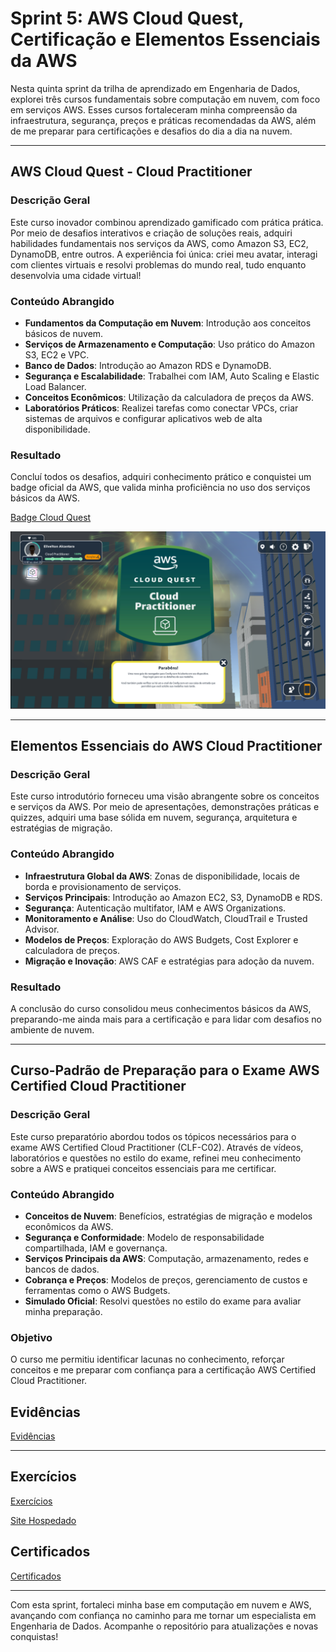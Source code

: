 # Sprint 5: AWS Cloud Quest, Certificação e Elementos Essenciais da AWS

Nesta quinta sprint da trilha de aprendizado em Engenharia de Dados, explorei três cursos fundamentais sobre computação em nuvem, com foco em serviços AWS. Esses cursos fortaleceram minha compreensão da infraestrutura, segurança, preços e práticas recomendadas da AWS, além de me preparar para certificações e desafios do dia a dia na nuvem.

---

## AWS Cloud Quest - Cloud Practitioner

### Descrição Geral
Este curso inovador combinou aprendizado gamificado com prática prática. Por meio de desafios interativos e criação de soluções reais, adquiri habilidades fundamentais nos serviços da AWS, como Amazon S3, EC2, DynamoDB, entre outros. A experiência foi única: criei meu avatar, interagi com clientes virtuais e resolvi problemas do mundo real, tudo enquanto desenvolvia uma cidade virtual!

### Conteúdo Abrangido
- **Fundamentos da Computação em Nuvem**: Introdução aos conceitos básicos de nuvem.
- **Serviços de Armazenamento e Computação**: Uso prático do Amazon S3, EC2 e VPC.
- **Banco de Dados**: Introdução ao Amazon RDS e DynamoDB.
- **Segurança e Escalabilidade**: Trabalhei com IAM, Auto Scaling e Elastic Load Balancer.
- **Conceitos Econômicos**: Utilização da calculadora de preços da AWS.
- **Laboratórios Práticos**: Realizei tarefas como conectar VPCs, criar sistemas de arquivos e configurar aplicativos web de alta disponibilidade.

### Resultado
Concluí todos os desafios, adquiri conhecimento prático e conquistei um badge oficial da AWS, que valida minha proficiência no uso dos serviços básicos da AWS.

[Badge Cloud Quest](https://www.credly.com/badges/a0408883-6cbb-49e7-b9ca-fd645cdd2aae)

![badges_cloud_quest](/Sprint_5/Evidencias/badges_cloud_quest.png)

---

## Elementos Essenciais do AWS Cloud Practitioner

### Descrição Geral
Este curso introdutório forneceu uma visão abrangente sobre os conceitos e serviços da AWS. Por meio de apresentações, demonstrações práticas e quizzes, adquiri uma base sólida em nuvem, segurança, arquitetura e estratégias de migração.

### Conteúdo Abrangido
- **Infraestrutura Global da AWS**: Zonas de disponibilidade, locais de borda e provisionamento de serviços.
- **Serviços Principais**: Introdução ao Amazon EC2, S3, DynamoDB e RDS.
- **Segurança**: Autenticação multifator, IAM e AWS Organizations.
- **Monitoramento e Análise**: Uso do CloudWatch, CloudTrail e Trusted Advisor.
- **Modelos de Preços**: Exploração do AWS Budgets, Cost Explorer e calculadora de preços.
- **Migração e Inovação**: AWS CAF e estratégias para adoção da nuvem.

### Resultado
A conclusão do curso consolidou meus conhecimentos básicos da AWS, preparando-me ainda mais para a certificação e para lidar com desafios no ambiente de nuvem.

---

## Curso-Padrão de Preparação para o Exame AWS Certified Cloud Practitioner

### Descrição Geral
Este curso preparatório abordou todos os tópicos necessários para o exame AWS Certified Cloud Practitioner (CLF-C02). Através de vídeos, laboratórios e questões no estilo do exame, refinei meu conhecimento sobre a AWS e pratiquei conceitos essenciais para me certificar.

### Conteúdo Abrangido
- **Conceitos de Nuvem**: Benefícios, estratégias de migração e modelos econômicos da AWS.
- **Segurança e Conformidade**: Modelo de responsabilidade compartilhada, IAM e governança.
- **Serviços Principais da AWS**: Computação, armazenamento, redes e bancos de dados.
- **Cobrança e Preços**: Modelos de preços, gerenciamento de custos e ferramentas como o AWS Budgets.
- **Simulado Oficial**: Resolvi questões no estilo do exame para avaliar minha preparação.

### Objetivo
O curso me permitiu identificar lacunas no conhecimento, reforçar conceitos e me preparar com confiança para a certificação AWS Certified Cloud Practitioner.

## Evidências

[Evidências](/Sprint_5/Evidencias/)

---

## Exercícios

[Exercícios](/Sprint_5/Exercicios/) 

[Site Hospedado](http://elivelton.com.s3-website-us-east-1.amazonaws.com)

## Certificados

[Certificados](/Sprint_5/Certificados/)


---

Com esta sprint, fortaleci minha base em computação em nuvem e AWS, avançando com confiança no caminho para me tornar um especialista em Engenharia de Dados. Acompanhe o repositório para atualizações e novas conquistas!
